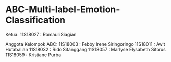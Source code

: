 # ABC-Multi-label-Emotion-Classification
Ketua: 
11S18027 : Romauli Siagian

Anggota Kelompok ABC:
11S18003 : Febby Irene Siringoringo
11S18011 : Awit Hutabalian
11S18032 : Rido Sitanggang
11S18057 : Marlyse Elysabeth Sitorus
11S18059 : Kristiane Purba

